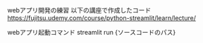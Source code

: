 webアプリ開発の練習
以下の講座で作成したコード
https://fujitsu.udemy.com/course/python-streamlit/learn/lecture/

webアプリ起動コマンド
streamlit run {ソースコードのパス}